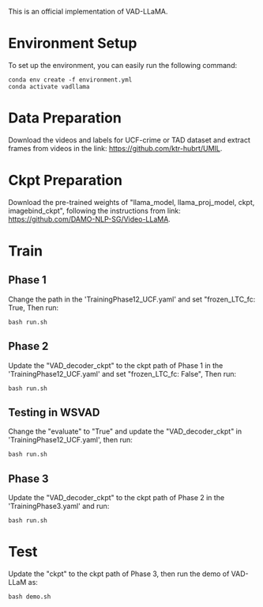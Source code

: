 This is an official implementation of VAD-LLaMA. 

    
# Environment Setup
To set up the environment, you can easily run the following command:
```
conda env create -f environment.yml
conda activate vadllama
```

# Data Preparation

Download the videos and labels for UCF-crime or TAD dataset and extract frames from videos in the link: https://github.com/ktr-hubrt/UMIL.

# Ckpt Preparation
Download the pre-trained weights of "llama_model, llama_proj_model, ckpt, imagebind_ckpt", following the instructions from link: https://github.com/DAMO-NLP-SG/Video-LLaMA.

# Train
## Phase 1
Change the path in the 'TrainingPhase12_UCF.yaml' and set "frozen_LTC_fc: True, Then run:
```
bash run.sh
```

## Phase 2
Update the "VAD_decoder_ckpt" to the ckpt path of Phase 1 in the 'TrainingPhase12_UCF.yaml' and set "frozen_LTC_fc: False", Then run:
```
bash run.sh
```

## Testing in WSVAD
Change the "evaluate" to "True" and update the "VAD_decoder_ckpt" in 'TrainingPhase12_UCF.yaml', then run:
```
bash run.sh
```

## Phase 3
Update the "VAD_decoder_ckpt" to the ckpt path of Phase 2 in the 'TrainingPhase3.yaml' and run:
```
bash run.sh
```

# Test
Update the "ckpt" to the ckpt path of Phase 3, then run the demo of VAD-LLaM as:
```
bash demo.sh
```
